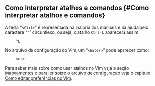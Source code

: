 Como interpretar atalhos e comandos {#Como interpretar atalhos e comandos}
-----------------------------------

A tecla “`<Ctrl>`” é representada na maioria dos manuais e na ajuda pelo
caractere “`^`” circunflexo, ou seja, o atalho `Ctrl-L` aparecerá assim:

         ^L

No arquivo de configuração do Vim, um “`<Enter>`” pode aparecer como:

         <cr>

Para saber mais sobre como usar atalhos no Vim veja a seção
[Mapeamentos]("#") e para ler sobre o arquivo de configuração veja
o capítulo [Como editar preferências no Vim]("#").
